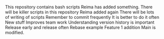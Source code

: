 This repository contains bash scripts
Reima has added something.
There will be killer scripts in this repository
Reima added again
There will be lots of writing of scripts
Remember to commit frequently
It is better to do it often
New stuff
Improves team work
Understanding version history is important
Release early and release often
Rebase example
Feature 1 addition
Main is modified.